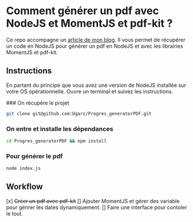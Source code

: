 # Comment générer un pdf avec NodeJS et MomentJS et pdf-kit ?
Ce repo accompagne un [article de mon blog](http://ugoarzur.fr/2015/09/17/generer-un-pdf-avec-nodejs/). Il vous permet de récupérer un code en NodeJS pour générer un pdf en NodeJS et avec les librairies MomentJS et pdf-kit.

## Instructions
En partant du principe que vous avez une version de NodeJS installée sur votre OS opérationnelle.
Ouvre un terminal et suivez les instructions.

### On récupère le projet
```bash
git clone git@github.com:Ugarz/Progres_generatorPDF.git
```

### On entre et installe les dépendances
```bash
cd Progres_generatorPDF && npm install
```

### Pour générer le pdf
```bash
node index.js
```

## Workflow
[x] ~~Créer un pdf avec pdf-kit~~
[] Ajouter MomentJS et gérer des variable pour génrer les dates dynamiquement.
[] Faire une interface pour contoler le tout.